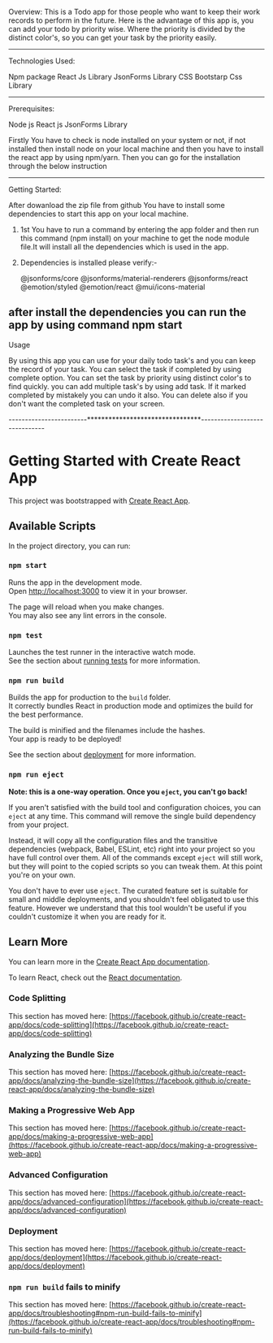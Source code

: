 Overview:
This is a Todo app for those people who want to keep their work records to perform in the future. Here is the advantage of this app is, you can add your todo by priority wise. Where the priority is divided by the distinct color's, so you can get your task by the priority easily.

----------------
Technologies Used:

Npm package
React Js Library
JsonForms Library
CSS
Bootstarp Css Library

--------------
Prerequisites:

Node js
React js
JsonForms Library

Firstly You have to check is node installed on your system or not, if not installed then install node on your local machine and then you have to install the react app by using npm/yarn. Then you can go for the installation through the below instruction

--------------
Getting Started:

After dowanload the zip file from github You have to install some dependencies to start this app on your local machine.

1. 1st You have to run a command by entering the app folder and then run this command (npm install) on your machine to get the node module file.It will install all the dependencies which is used in the app.
2. Dependencies is installed please verify:-

    @jsonforms/core
    @jsonforms/material-renderers
    @jsonforms/react
    @emotion/styled
    @emotion/react
    @mui/icons-material

after install the dependencies you can run the app by using command npm start
-------------
Usage

By using this app you can use for your daily todo task's and you can keep the record of your task. You can select the task if completed by using complete option. You can set the task by priority using distinct color's to find quickly. you can add multiple task's by using add task. If it marked completed by mistakely you can undo it also. You can delete also if you don't want the completed task on your screen.


------------------------********************************------------------------------
# Getting Started with Create React App

This project was bootstrapped with [Create React App](https://github.com/facebook/create-react-app).

## Available Scripts

In the project directory, you can run:

### `npm start`

Runs the app in the development mode.\
Open [http://localhost:3000](http://localhost:3000) to view it in your browser.

The page will reload when you make changes.\
You may also see any lint errors in the console.

### `npm test`

Launches the test runner in the interactive watch mode.\
See the section about [running tests](https://facebook.github.io/create-react-app/docs/running-tests) for more information.

### `npm run build`

Builds the app for production to the `build` folder.\
It correctly bundles React in production mode and optimizes the build for the best performance.

The build is minified and the filenames include the hashes.\
Your app is ready to be deployed!

See the section about [deployment](https://facebook.github.io/create-react-app/docs/deployment) for more information.

### `npm run eject`

**Note: this is a one-way operation. Once you `eject`, you can't go back!**

If you aren't satisfied with the build tool and configuration choices, you can `eject` at any time. This command will remove the single build dependency from your project.

Instead, it will copy all the configuration files and the transitive dependencies (webpack, Babel, ESLint, etc) right into your project so you have full control over them. All of the commands except `eject` will still work, but they will point to the copied scripts so you can tweak them. At this point you're on your own.

You don't have to ever use `eject`. The curated feature set is suitable for small and middle deployments, and you shouldn't feel obligated to use this feature. However we understand that this tool wouldn't be useful if you couldn't customize it when you are ready for it.

## Learn More

You can learn more in the [Create React App documentation](https://facebook.github.io/create-react-app/docs/getting-started).

To learn React, check out the [React documentation](https://reactjs.org/).

### Code Splitting

This section has moved here: [https://facebook.github.io/create-react-app/docs/code-splitting](https://facebook.github.io/create-react-app/docs/code-splitting)

### Analyzing the Bundle Size

This section has moved here: [https://facebook.github.io/create-react-app/docs/analyzing-the-bundle-size](https://facebook.github.io/create-react-app/docs/analyzing-the-bundle-size)

### Making a Progressive Web App

This section has moved here: [https://facebook.github.io/create-react-app/docs/making-a-progressive-web-app](https://facebook.github.io/create-react-app/docs/making-a-progressive-web-app)

### Advanced Configuration

This section has moved here: [https://facebook.github.io/create-react-app/docs/advanced-configuration](https://facebook.github.io/create-react-app/docs/advanced-configuration)

### Deployment

This section has moved here: [https://facebook.github.io/create-react-app/docs/deployment](https://facebook.github.io/create-react-app/docs/deployment)

### `npm run build` fails to minify

This section has moved here: [https://facebook.github.io/create-react-app/docs/troubleshooting#npm-run-build-fails-to-minify](https://facebook.github.io/create-react-app/docs/troubleshooting#npm-run-build-fails-to-minify)
